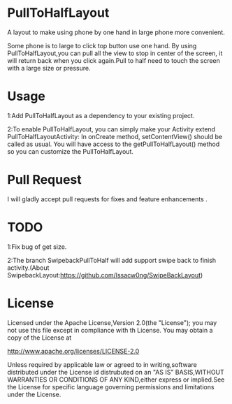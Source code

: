 PullToHalfLayout
===
A layout to make using phone by one hand in large phone more convenient.

Some phone is to large to click top button use one hand. By using PullToHalfLayout,you can pull all the view to stop in center of the screen, it will return back when you click again.Pull to half need to touch the screen with a large size or pressure.

Usage
===
1:Add PullToHalfLayout as a dependency to your existing project.

2:To enable PullToHalfLayout, you can simply make your Activity extend PullToHalfLayoutActivity:
In onCreate method, setContentView() should be called as usual.
You will have access to the getPullToHalfLayout() method so you can customize the PullToHalfLayout.

Pull Request
===
I will gladly accept pull requests for fixes and feature enhancements .

TODO
===
1:Fix bug of get size.

2:The branch SwipebackPullToHalf will add support swipe back to finish activity.(About SwipebackLayout:https://github.com/Issacw0ng/SwipeBackLayout)


License
===
Licensed under the Apache License,Version 2.0(the "License");
you may not use this file except in compliance with th License.
You may obtain a copy of the License at

  http://www.apache.org/licenses/LICENSE-2.0
  
Unless required by applicable law or agreed to in writing,software distributed under the License id distrubuted on an "AS IS" BASIS,WITHOUT WARRANTIES OR CONDITIONS OF ANY KIND,either express or implied.See the License for specific language governing permissions and limitations under the License.

